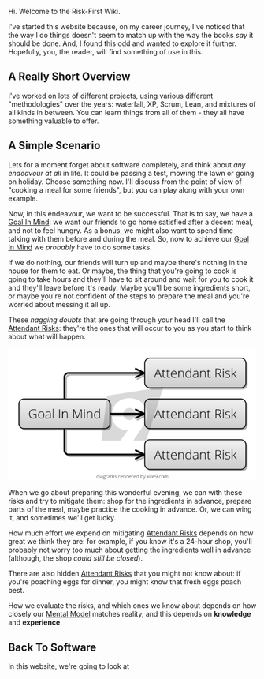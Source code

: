 Hi.  Welcome to the Risk-First Wiki.  

I've started this website because, on my career journey, I've noticed that the way I do things doesn't seem to match up with the way the books _say_ it should be done.  And, I found this odd and wanted to explore it further.   Hopefully, you, the reader, will find something of use in this. 

## A Really Short Overview

I've worked on lots of different projects, using various different "methodologies" over the years: waterfall, XP, Scrum, Lean, and mixtures of all kinds in between.  You can learn things from all of them - they all have something valuable to offer.   


## A Simple Scenario

Lets for a moment forget about software completely, and think about _any endeavour at all_ in life.  It could be passing a test, mowing the lawn or going on holiday.  Choose something now.   I'll discuss from the point of view of "cooking a meal for some friends", but you can play along with your own example.  

Now, in this endeavour, we want to be successful.  That is to say, we have a [Goal In Mind](goal_in_mind.md):  we want our friends to go home satisfied after a decent meal, and not to feel hungry.   As a bonus, we might also want to spend time talking with them before and during the meal.  So, now to achieve our [Goal In Mind](goal_in_mind.md) we *probably* have to do some tasks.  

If we do nothing, our friends will turn up and maybe there's nothing in the house for them to eat.   Or maybe, the thing that you're going to cook is going to take hours and they'll have to sit around and wait for you to cook it and they'll leave before it's ready.  Maybe you'll be some ingredients short, or maybe you're not confident of the steps to prepare the meal and you're worried about messing it all up.  

These _nagging doubts_ that are going through your head I'll call the [Attendant Risks](attendant_risk.md):  they're the ones that will occur to you as you start to think about what will happen. 

![Goal In Mind](images/goal_in_mind.png)

When we go about preparing this wonderful evening, we can with these risks and try to mitigate them:  shop for the ingredients in advance, prepare parts of the meal, maybe practice the cooking in advance.  Or, we can wing it, and sometimes we'll get lucky.

How much effort we expend on mitigating [Attendant Risks](attendant_risk.md) depends on how great we think they are: for example, if you know it's a 24-hour shop, you'll probably not worry too much about getting the ingredients well in advance (although, the shop _could still be closed_).

There are also hidden [Attendant Risks](attendant_risk.md) that you might not know about: if you're poaching eggs for dinner, you might know that fresh eggs poach best.  

How we evaluate the risks, and which ones we know about depends on how closely our [Mental Model](mental_model.md) matches reality, and this depends on **knowledge** and **experience**.

## Back To Software

In this website, we're going to look at 



